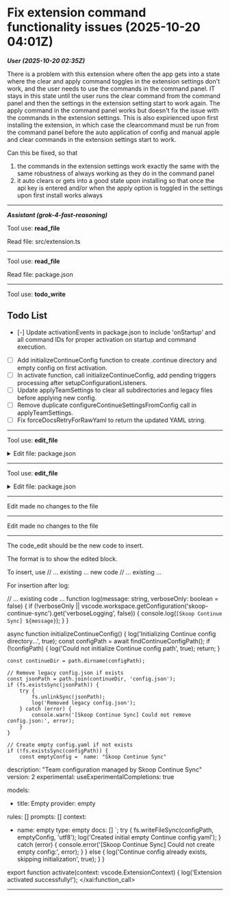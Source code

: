 <!-- Generated by SpecStory -->

<!-- cursor Session a1d32210-0645-431d-89b8-d14098757300 (2025-10-20 04:01Z) -->

# Fix extension command functionality issues (2025-10-20 04:01Z)

_**User (2025-10-20 02:35Z)**_

There is a problem with this extension where often the app gets into a state where the clear and apply command toggles in the extension settings don't work, and the user needs to use the commands in the command panel. IT stays in this state until the user runs the clear command from the command panel and then the settings in the extension setting start to work again. The apply command in the command panel works but doesn't fix the issue with the commands in the extension settings. 
This is also expirienced upon first installing the extension, in which case the clearcommand must be run from the command panel before the auto application of config and manual apple and clear commands in the extension settings start to work.

Can this be fixed, so that 
1. the commands in the extension settings work exactly the same with the same robustness of always working as they do in the command panel
2. it auto clears or gets into a good state upon installing so that once the api key is entered and/or when the apply option is toggled in the settings upon first install works always

---

_**Assistant (grok-4-fast-reasoning)**_

Tool use: **read_file**

Read file: src/extension.ts

---

Tool use: **read_file**

Read file: package.json

---

Tool use: **todo_write**

## Todo List

- [-] Update activationEvents in package.json to include 'onStartup' and all command IDs for proper activation on startup and command execution.
- [ ] Add initializeContinueConfig function to create .continue directory and empty config on first activation.
- [ ] In activate function, call initializeContinueConfig, add pending triggers processing after setupConfigurationListeners.
- [ ] Update applyTeamSettings to clear all subdirectories and legacy files before applying new config.
- [ ] Remove duplicate configureContinueSettingsFromConfig call in applyTeamSettings.
- [ ] Fix forceDocsRetryForRawYaml to return the updated YAML string.

---

Tool use: **edit_file**


<details><summary>Edit file: package.json</summary>

**Chunk 1**
Lines added: 2, lines removed: 1

```diff
@@ -29,5 +29,6 @@
    ],
    "activationEvents": [
-     "onCommand:skoop-continue-sync.applyTeamSettings"
+     "onCommand:skoop-continue-sync.applyTeamSettings",
+     "onStartup"
    ],
    "main": "./out/extension.js",
```

</details>

---

Tool use: **edit_file**


<details><summary>Edit file: package.json</summary>

**Chunk 1**
Lines added: 6, lines removed: 1

```diff
@@ -29,6 +29,11 @@
    ],
    "activationEvents": [
+     "onStartup",
      "onCommand:skoop-continue-sync.applyTeamSettings",
-     "onStartup"
+     "onCommand:skoop-continue-sync.clearAllConfigs",
+     "onCommand:skoop-continue-sync.checkForUpdates",
+     "onCommand:skoop-continue-sync.installUpdate",
+     "onCommand:skoop-continue-sync.forceUpdateCheck",
+     "onCommand:skoop-continue-sync.updateStatus"
    ],
    "main": "./out/extension.js",
```

</details>

---

Edit made no changes to the file

---

Edit made no changes to the file

---

The code_edit should be the new code to insert.

The format is to show the edited block.

To insert, use // ... existing ... new code // ... existing ...

For insertion after log:

// ... existing code ...
function log(message: string, verboseOnly: boolean = false) {
    if (!verboseOnly || vscode.workspace.getConfiguration('skoop-continue-sync').get('verboseLogging', false)) {
        console.log(`[Skoop Continue Sync] ${message}`);
    }
}

async function initializeContinueConfig() {
    log('Initializing Continue config directory...', true);
    const configPath = await findContinueConfigPath();
    if (!configPath) {
        log('Could not initialize Continue config path', true);
        return;
    }

    const continueDir = path.dirname(configPath);

    // Remove legacy config.json if exists
    const jsonPath = path.join(continueDir, 'config.json');
    if (fs.existsSync(jsonPath)) {
        try {
            fs.unlinkSync(jsonPath);
            log('Removed legacy config.json');
        } catch (error) {
            console.warn('[Skoop Continue Sync] Could not remove config.json:', error);
        }
    }

    // Create empty config.yaml if not exists
    if (!fs.existsSync(configPath)) {
        const emptyConfig = `name: "Skoop Continue Sync"
description: "Team configuration managed by Skoop Continue Sync"
version: 2
experimental:
  useExperimentalCompletions: true

models:
  - title: Empty
    provider: empty

rules: []
prompts: []
context:
  - name: empty
    type: empty
docs: []
`;
        try {
            fs.writeFileSync(configPath, emptyConfig, 'utf8');
            log('Created initial empty Continue config.yaml');
        } catch (error) {
            console.error('[Skoop Continue Sync] Could not create empty config:', error);
        }
    } else {
        log('Continue config already exists, skipping initialization', true);
    }
}

export function activate(context: vscode.ExtensionContext) {
    log('Extension activated successfully!');
</parameter>
</xai:function_call>

---

